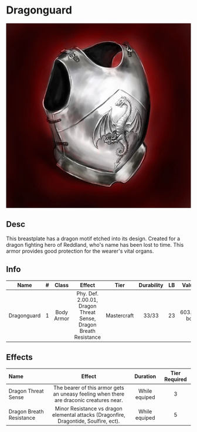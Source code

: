 # Dragonguard

![Copyright](Dragonguard.webp)

## Desc

This breastplate has a dragon motif etched into its design. Created for a dragon fighting hero of Reddland, who's name has been lost to time. This armor provides good protection for the wearer's vital organs.

## Info

|    Name    | # |   Class   |                            Effect                            |    Tier    | Durability | LB |   Value   |
| :---------: | :-: | :--------: | :-----------------------------------------------------------: | :---------: | :--------: | :-: | :-------: |
| Dragonguard | 1 | Body Armor | Phy. Def. 2.00.01, Dragon Threat Sense, Dragon Breath Resistance | Mastercraft |   33/33   | 23 | 603.24 bc |

## Effects

| Name                     |                                         Effect                                         |   Duration   | Tier Required |
| :----------------------- | :-------------------------------------------------------------------------------------: | :-----------: | :-----------: |
| Dragon Threat Sense      | The bearer of this armor gets an uneasy feeling when there are draconic creatures near. | While equiped |       3       |
| Dragon Breath Resistance |  Minor Resistance vs dragon elemental attacks (Dragonfire, Dragontide, Soulfire, ect).  | While equiped |       5       |
